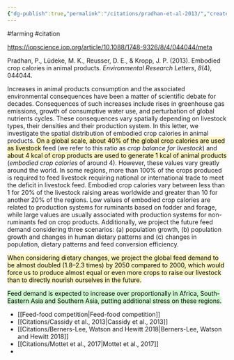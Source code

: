 ```yaml
---
{"dg-publish":true,"permalink":"/citations/pradhan-et-al-2013/","created":"2024-04-07T16:22:01.000+01:00","updated":"2025-09-28T23:48:15.394+01:00"}
---
```


#farming #citation 

https://iopscience.iop.org/article/10.1088/1748-9326/8/4/044044/meta

Pradhan, P., Lüdeke, M. K., Reusser, D. E., & Kropp, J. P. (2013). Embodied crop calories in animal products. _Environmental Research Letters_, _8_(4), 044044.


Increases in animal products consumption and the associated environmental consequences have been a matter of scientific debate for decades. Consequences of such increases include rises in greenhouse gas emissions, growth of consumptive water use, and perturbation of global nutrients cycles. These consequences vary spatially depending on livestock types, their densities and their production system. In this letter, we investigate the spatial distribution of embodied crop calories in animal products. <mark style="background: #FFF3A3A6;">On a global scale, about 40% of the global crop calories are used as livestock</mark> feed (we refer to this ratio as _crop balance for livestock_) and <mark style="background: #FFF3A3A6;">about 4 kcal of crop products are used to generate 1 kcal of animal products</mark> (_embodied crop calories_ of around 4). However, these values vary greatly around the world. In some regions, more than 100% of the crops produced is required to feed livestock requiring national or international trade to meet the deficit in livestock feed. Embodied crop calories vary between less than 1 for 20% of the livestock raising areas worldwide and greater than 10 for another 20% of the regions. Low values of embodied crop calories are related to production systems for ruminants based on fodder and forage, while large values are usually associated with production systems for non-ruminants fed on crop products. Additionally, we project the future feed demand considering three scenarios: (a) population growth, (b) population growth and changes in human dietary patterns and (c) changes in population, dietary patterns and feed conversion efficiency. 

<mark style="background: #FFF3A3A6;">When considering dietary changes, we project the global feed demand to be almost doubled (1.8–2.3 times) by 2050 compared to 2000, which would force us to produce almost equal or even more crops to raise our livestock than to directly nourish ourselves in the future.</mark>

<mark style="background: #BBFABBA6;">Feed demand is expected to increase over proportionally in Africa, South-Eastern Asia and Southern Asia, putting additional stress on these regions.</mark>

- [[Feed-food competition\|Feed-food competition]]
- [[Citations/Cassidy et al., 2013\|Cassidy et al., 2013]]
- [[Citations/Berners-Lee, Watson and Hewitt 2018\|Berners-Lee, Watson and Hewitt 2018]]
- [[Citations/Mottet et al., 2017\|Mottet et al., 2017]]
- 